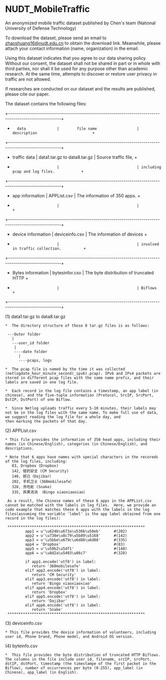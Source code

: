 # NUDT_MobileTraffic
An anonymized mobile traffic dataset published by Chen's team (National University of Defense Technology)

To download the dataset, please send an email to zhaoshuang16@nudt.edu.cn to obtain the download link. Meanwhile, please attach your contact information (name, organization) in the email.

Using this dataset indicates that you agree to our data sharing policy. Without our consent, the dataset shall not be shared in part or in whole with third parties, nor shall it be used for any purpose other than academic research. At the same time, attempts to discover or restore user privacy in traffic are not allowed.

If researches are conducted on our dataset and the results are published, please cite our paper. 

The dataset contains the following files:

+--------------------------------------------------------------------------------------------------------+ 
+       data              |        file name                  |      description                         +
+--------------------------------------------------------------------------------------------------------+
+   traffic data          |    data1.tar.gz to data8.tar.gz   | Source traffic file,                     +
+                         |                                   | including pcap and log files.            +
+--------------------------------------------------------------------------------------------------------+
+   app information       |    APPList.csv                    | The information of 350 apps.             +
+                         |                                   |                                          +
+--------------------------------------------------------------------------------------------------------+
+   device information    |    deviceinfo.csv                 | The information of devices               +
+                         |                                   | involved in traffic collection.          +
+--------------------------------------------------------------------------------------------------------+
+   Bytes information     |    bytesinfor.csv                 | The byte distribution of truncated HTTP  +
+   				      |                                   | Biflows                                  +
+--------------------------------------------------------------------------------------------------------+		

(1) data1.tar.gz to data8.tar.gz
   
    *  The directory structure of those 8 tar.gz files is as follows:

     ---Outer folder
       |
       ---user_id folder
        |
        ----date folder
          |
          ----pcaps, logs

    *  The pcap file is named by the time it was collected (netlogdate_hour_minute_second(_ipv6).pcap). IPv6 and IPv4 packets are stored in different pcap files with the same name prefix, and their labels are saved in one log file. 

    *  Each record in the log file contains a timestamp, an app label (in chinese), and the five-tuple information (Protocol, SrcIP, SrcPort, DstIP, DstPort) of one Biflow.

    *  Since Netlog uploads traffic every 5-10 minutes, their labels may not be in the log files with the same name. To make full use of data, we suggest reading the log file for a whole day, and 
    then marking the packets of that day.


(2) APPList.csv
    
    * This file provides the information of 350 head apps, including their names (in Chinese/English), categories (in Chinese/English), and descriptions.

    * Note that 6 apps have names with special characters in the recoreds of the log files, including:
       83, Dropbox (Dropbox)
       142, 猎豹安全 (CM Security)
       140, 妲己（Dajibar）
       202, 手机卫士（360mobilesafe）
       328, 贪吃蛇 (Snake)
       335, 宾果消消 （Bingo xiaoxiaoxiao）
       
     As a result, the Chinese names of these 6 apps in the APPList.csv cannot be matched with the labels in log files.  Here, we provide an code example that matches these 6 apps with the labels in the log files(assuming the variable 'label' is the app label obtained from one record in the log files):

     **************************************************************
		     app1 = u'\u624b\u673a\u536b\u58eb'      #(202)
		     app2 = u'\u730e\u8c79\u5b89\u5168'      #(142)
		     app3 = u'\u5bbe\u679c\u6d88\u6d88'      #(335)
		     app4 = 'Dropbox'                        #(83)
		     app5 = u'\u59b2\u5df1'                  #(140)
		     app6 = u'\u8d2a\u5403\u86c7'            #(328)

		     if app1.encode('utf8') in label:
		     	return '360mobilesafe'
		     elif app2.encode('utf8') in label:
		     	return 'CM Security'
		     elif app3.encode('utf8') in label:
		     	return 'Bingo xiaoxiaoxiao'
		     elif app4.encode('utf8') in label:
		     	return 'Dropbox'
		     elif app5.encode('utf8') in label:
		     	return 'Dajibar'
		     elif app6.encode('utf8') in label:
		     	return 'Snake'
	 **************************************************************


(3) deviceinfo.csv
    
    * This file provides the device information of volunteers, including user id, Phone brand, Phone model, and Android OS version.  


(4) byteinfo.csv

    *  This file provides the byte distribution of truncated HTTP Biflows. The columns in the file include user_id, filename, srcIP, srcPort, dstIP, dstPort, timestamp (the timestampe of the first packet in the Biflow), number of occurrences per byte (0-255), app_label (in Chinese), app_label (in English). 
